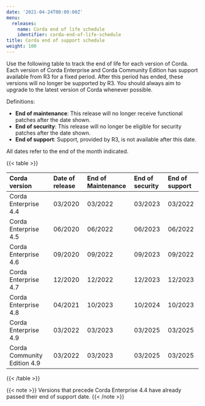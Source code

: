 ```yaml
---
date: '2021-04-24T00:00:00Z'
menu:
  releases:
    name: Corda end of life schedule
    identifier: corda-end-of-life-schedule
title: Corda end of support schedule
weight: 100
---
```


Use the following table to track the end of life for each version of Corda. Each version of Corda Enterprise and Corda Community Edition has support available from R3 for a fixed period. After this period has ended, these versions will no longer be supported by R3. You should always aim to upgrade to the latest version of Corda whenever possible.

Definitions:

* **End of maintenance**: This release will no longer receive functional patches after the date shown.
* **End of security**: This release will no longer be eligible for security patches after the date shown.
* **End of support**: Support, provided by R3, is not available after this date.


All dates refer to the end of the month indicated.

{{< table >}}

| Corda version | Date of release    | End of Maintenance | End of security | End of support |
| :------------- | :------------- | :-------------- | :------------ | :------------ |
| Corda Enterprise 4.4   | 03/2020 | 03/2022 | 03/2023 | 03/2022 |
| Corda Enterprise 4.5   | 06/2020 | 06/2022 | 06/2023 | 06/2022 |
| Corda Enterprise 4.6   | 09/2020 | 09/2022 | 09/2023 | 09/2022 |
| Corda Enterprise 4.7   | 12/2020 | 12/2022 | 12/2023 | 12/2023 |
| Corda Enterprise 4.8   | 04/2021 | 10/2023 | 10/2024 | 10/2023 |
| Corda Enterprise 4.9   | 03/2022 | 03/2023 | 03/2025 | 03/2025 |
| Corda Community Edition 4.9   | 03/2022 | 03/2023 | 03/2025 | 03/2025 |

{{< /table >}}

{{< note >}}
Versions that precede Corda Enterprise 4.4 have already passed their end of support date.
{{< /note >}}
